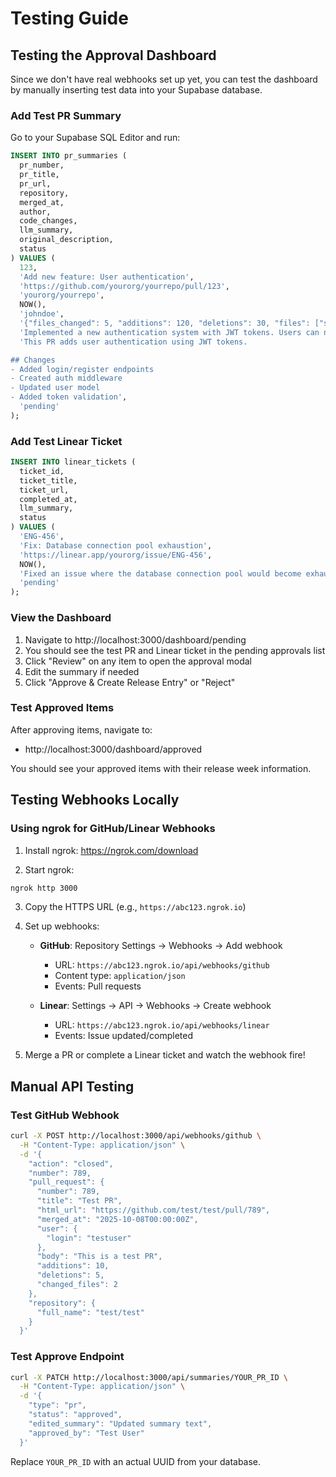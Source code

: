 # Testing Guide

## Testing the Approval Dashboard

Since we don't have real webhooks set up yet, you can test the dashboard by manually inserting test data into your Supabase database.

### Add Test PR Summary

Go to your Supabase SQL Editor and run:

```sql
INSERT INTO pr_summaries (
  pr_number,
  pr_title,
  pr_url,
  repository,
  merged_at,
  author,
  code_changes,
  llm_summary,
  original_description,
  status
) VALUES (
  123,
  'Add new feature: User authentication',
  'https://github.com/yourorg/yourrepo/pull/123',
  'yourorg/yourrepo',
  NOW(),
  'johndoe',
  '{"files_changed": 5, "additions": 120, "deletions": 30, "files": ["src/auth/login.ts", "src/auth/register.ts", "src/middleware/auth.ts"]}'::jsonb,
  'Implemented a new authentication system with JWT tokens. Users can now register, login, and maintain sessions securely. Added middleware to protect routes and validate tokens.',
  'This PR adds user authentication using JWT tokens.

## Changes
- Added login/register endpoints
- Created auth middleware
- Updated user model
- Added token validation',
  'pending'
);
```

### Add Test Linear Ticket

```sql
INSERT INTO linear_tickets (
  ticket_id,
  ticket_title,
  ticket_url,
  completed_at,
  llm_summary,
  status
) VALUES (
  'ENG-456',
  'Fix: Database connection pool exhaustion',
  'https://linear.app/yourorg/issue/ENG-456',
  NOW(),
  'Fixed an issue where the database connection pool would become exhausted under high load. Implemented connection pooling limits and automatic cleanup of idle connections.',
  'pending'
);
```

### View the Dashboard

1. Navigate to http://localhost:3000/dashboard/pending
2. You should see the test PR and Linear ticket in the pending approvals list
3. Click "Review" on any item to open the approval modal
4. Edit the summary if needed
5. Click "Approve & Create Release Entry" or "Reject"

### Test Approved Items

After approving items, navigate to:
- http://localhost:3000/dashboard/approved

You should see your approved items with their release week information.

## Testing Webhooks Locally

### Using ngrok for GitHub/Linear Webhooks

1. Install ngrok: https://ngrok.com/download

2. Start ngrok:
```bash
ngrok http 3000
```

3. Copy the HTTPS URL (e.g., `https://abc123.ngrok.io`)

4. Set up webhooks:
   - **GitHub**: Repository Settings → Webhooks → Add webhook
     - URL: `https://abc123.ngrok.io/api/webhooks/github`
     - Content type: `application/json`
     - Events: Pull requests

   - **Linear**: Settings → API → Webhooks → Create webhook
     - URL: `https://abc123.ngrok.io/api/webhooks/linear`
     - Events: Issue updated/completed

5. Merge a PR or complete a Linear ticket and watch the webhook fire!

## Manual API Testing

### Test GitHub Webhook

```bash
curl -X POST http://localhost:3000/api/webhooks/github \
  -H "Content-Type: application/json" \
  -d '{
    "action": "closed",
    "number": 789,
    "pull_request": {
      "number": 789,
      "title": "Test PR",
      "html_url": "https://github.com/test/test/pull/789",
      "merged_at": "2025-10-08T00:00:00Z",
      "user": {
        "login": "testuser"
      },
      "body": "This is a test PR",
      "additions": 10,
      "deletions": 5,
      "changed_files": 2
    },
    "repository": {
      "full_name": "test/test"
    }
  }'
```

### Test Approve Endpoint

```bash
curl -X PATCH http://localhost:3000/api/summaries/YOUR_PR_ID \
  -H "Content-Type: application/json" \
  -d '{
    "type": "pr",
    "status": "approved",
    "edited_summary": "Updated summary text",
    "approved_by": "Test User"
  }'
```

Replace `YOUR_PR_ID` with an actual UUID from your database.
